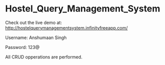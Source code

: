 # Hostel_Query_Management_System

Check out the live demo at:
http://hostelquerymanagementsystem.infinityfreeapp.com/

Username: Anshumaan Singh

Password: 123@

All CRUD opperations are performed.
